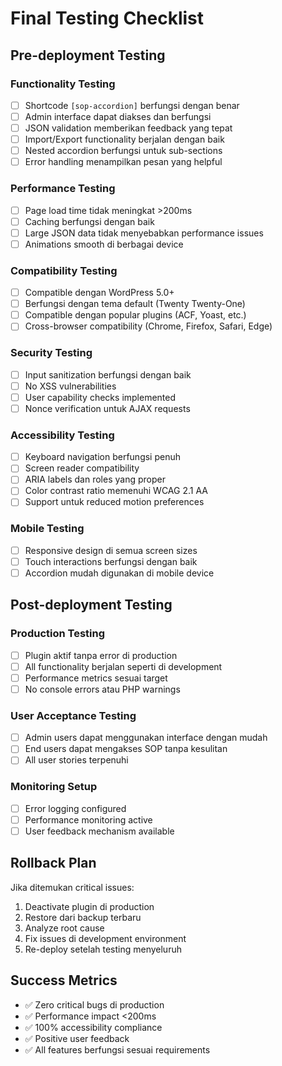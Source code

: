 # Final Testing Checklist

## Pre-deployment Testing

### Functionality Testing
- [ ] Shortcode `[sop-accordion]` berfungsi dengan benar
- [ ] Admin interface dapat diakses dan berfungsi
- [ ] JSON validation memberikan feedback yang tepat
- [ ] Import/Export functionality berjalan dengan baik
- [ ] Nested accordion berfungsi untuk sub-sections
- [ ] Error handling menampilkan pesan yang helpful

### Performance Testing
- [ ] Page load time tidak meningkat >200ms
- [ ] Caching berfungsi dengan baik
- [ ] Large JSON data tidak menyebabkan performance issues
- [ ] Animations smooth di berbagai device

### Compatibility Testing
- [ ] Compatible dengan WordPress 5.0+
- [ ] Berfungsi dengan tema default (Twenty Twenty-One)
- [ ] Compatible dengan popular plugins (ACF, Yoast, etc.)
- [ ] Cross-browser compatibility (Chrome, Firefox, Safari, Edge)

### Security Testing
- [ ] Input sanitization berfungsi dengan baik
- [ ] No XSS vulnerabilities
- [ ] User capability checks implemented
- [ ] Nonce verification untuk AJAX requests

### Accessibility Testing
- [ ] Keyboard navigation berfungsi penuh
- [ ] Screen reader compatibility
- [ ] ARIA labels dan roles yang proper
- [ ] Color contrast ratio memenuhi WCAG 2.1 AA
- [ ] Support untuk reduced motion preferences

### Mobile Testing
- [ ] Responsive design di semua screen sizes
- [ ] Touch interactions berfungsi dengan baik
- [ ] Accordion mudah digunakan di mobile device

## Post-deployment Testing

### Production Testing
- [ ] Plugin aktif tanpa error di production
- [ ] All functionality berjalan seperti di development
- [ ] Performance metrics sesuai target
- [ ] No console errors atau PHP warnings

### User Acceptance Testing
- [ ] Admin users dapat menggunakan interface dengan mudah
- [ ] End users dapat mengakses SOP tanpa kesulitan
- [ ] All user stories terpenuhi

### Monitoring Setup
- [ ] Error logging configured
- [ ] Performance monitoring active
- [ ] User feedback mechanism available

## Rollback Plan

Jika ditemukan critical issues:
1. Deactivate plugin di production
2. Restore dari backup terbaru
3. Analyze root cause
4. Fix issues di development environment
5. Re-deploy setelah testing menyeluruh

## Success Metrics

- ✅ Zero critical bugs di production
- ✅ Performance impact <200ms
- ✅ 100% accessibility compliance
- ✅ Positive user feedback
- ✅ All features berfungsi sesuai requirements
